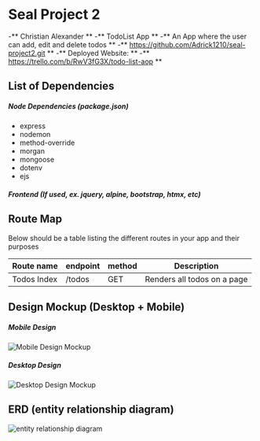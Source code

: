 # Seal Project 2

-** Christian Alexander ** 
-** TodoList App ** 
-** An App where the user can add, edit and delete todos ** 
-** https://github.com/Adrick1210/seal-project2.git ** -** Deployed Website: ** 
-** https://trello.com/b/RwV3fG3X/todo-list-aop **

## List of Dependencies

##### Node Dependencies (package.json)

- express
- nodemon
- method-override
- morgan
- mongoose
- dotenv
- ejs

##### Frontend (If used, ex. jquery, alpine, bootstrap, htmx, etc)

## Route Map

Below should be a table listing the different routes in your app and their purposes

| Route name  | endpoint | method | Description                 |
| ----------- | -------- | ------ | --------------------------- |
| Todos Index | /todos   | GET    | Renders all todos on a page |

## Design Mockup (Desktop + Mobile)

##### Mobile Design

![Mobile Design Mockup](./url-to-picture.jpg)

##### Desktop Design

![Desktop Design Mockup](./url-to-picture.jpg)

## ERD (entity relationship diagram)

![entity relationship diagram](./url-to-picture.jpg)
